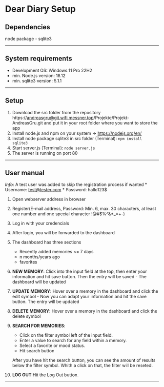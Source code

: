 # Dear Diary Setup

## Dependencies 

node package - sqlite3
___

## System requirements

* Development OS: Windows 11 Pro 22H2
* min. Node.js version: 18.12
* min. sqlite3 version: 5.1.1

___

## Setup

1. Download the src folder from the repository https://andreasgru@git.wifi.messner.top/Projekte/Projekt-AndreasGru.git and put it in your root folder where you want to store the app
2. Install node.js and npm on your system -> https://nodejs.org/en/
3. Install node package sqlite3 in src folder (Terminal): ```npm install sqlite3```
4. Start server.js (Terminal): ```node server.js```
5. The server is running on port 80

___

## User manual

*Info:* A test user was added to skip the registration process if wanted
    * Username: test@tester.com
    * Password: hallo123$

1. Open webserver address in browser
2. Register(E-mail address, Password: Min. 6, max. 30 characters, at least one number and one special character !@#$%^&*_=+-)
3. Log in with your credencials
4. After login, you will be forwarded to the dashboard
5. The dashboard has three sections 
    * Recently added memories <= 7 days
    * n months/years ago
    * favorites
6. **NEW MEMORY**: Click into the input field at the top, then enter your information and hit save button. Then the entry will be saved - The dashboard will be updated
7. **UPDATE MEMORY**: Hover over a memory in the dashboard and click the edit symbol - Now you can adapt your information and hit the save button. The entry will be updated
8. **DELETE MEMORY**: Hover over a memory in the dashboard and click the delete symbol
9. **SEARCH FOR MEMORIES**: 
    * Click on the filter symbol left of the input field. 
    * Enter a value to search for any field within a memory. 
    * Select a favorite or mood status.
    * Hit search button
    
    After you have hit the search button, you can see the amount of results below the filter symbol. Whith a click on that, the filter will be reseted.
10. **LOG OUT** Hit the Log Out button.
___
